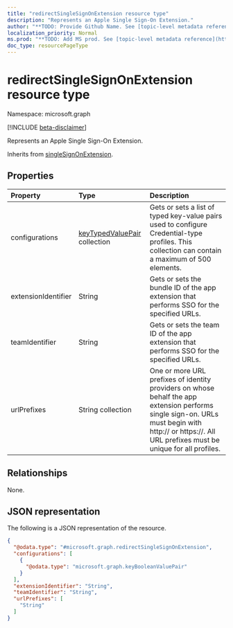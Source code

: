 ```yaml
---
title: "redirectSingleSignOnExtension resource type"
description: "Represents an Apple Single Sign-On Extension."
author: "**TODO: Provide Github Name. See [topic-level metadata reference](https://msgo.azurewebsites.net/add/document/guidelines/metadata.html#topic-level-metadata)**"
localization_priority: Normal
ms.prod: "**TODO: Add MS prod. See [topic-level metadata reference](https://msgo.azurewebsites.net/add/document/guidelines/metadata.html#topic-level-metadata)**"
doc_type: resourcePageType
---
```


# redirectSingleSignOnExtension resource type

Namespace: microsoft.graph

[!INCLUDE [beta-disclaimer](../../includes/beta-disclaimer.md)]

Represents an Apple Single Sign-On Extension.


Inherits from [singleSignOnExtension](../resources/singlesignonextension.md).

## Properties
|Property|Type|Description|
|:---|:---|:---|
|configurations|[keyTypedValuePair](../resources/keytypedvaluepair.md) collection|Gets or sets a list of typed key-value pairs used to configure Credential-type profiles. This collection can contain a maximum of 500 elements.|
|extensionIdentifier|String|Gets or sets the bundle ID of the app extension that performs SSO for the specified URLs.|
|teamIdentifier|String|Gets or sets the team ID of the app extension that performs SSO for the specified URLs.|
|urlPrefixes|String collection|One or more URL prefixes of identity providers on whose behalf the app extension performs single sign-on. URLs must begin with http:// or https://. All URL prefixes must be unique for all profiles.|

## Relationships
None.

## JSON representation
The following is a JSON representation of the resource.
<!-- {
  "blockType": "resource",
  "@odata.type": "microsoft.graph.redirectSingleSignOnExtension"
}
-->
``` json
{
  "@odata.type": "#microsoft.graph.redirectSingleSignOnExtension",
  "configurations": [
    {
      "@odata.type": "microsoft.graph.keyBooleanValuePair"
    }
  ],
  "extensionIdentifier": "String",
  "teamIdentifier": "String",
  "urlPrefixes": [
    "String"
  ]
}
```

